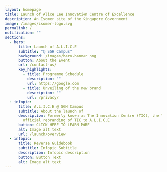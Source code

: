 ```yaml
---
layout: homepage
title: Launch of Alice Lee Innovation Centre of Excellence
description: An Isomer site of the Singapore Government
image: /images/isomer-logo.svg
permalink: /
notification: ""
sections:
  - hero:
      title: Launch of A.L.I.C.E
      subtitle: "@ SGH Campus"
      background: /images/hero-banner.png
      button: About the Event
      url: /contact-us/
      key_highlights:
        - title: Programme Schedule
          description: ""
          url: https://google.com
        - title: Unveiling of the new brand
          description: ""
          url: /privacy/
  - infopic:
      title: A.L.I.C.E @ SGH Campus
      subtitle: About the launch of
      description: Formerly known as The Innovation Centre (TIC), the launch marks the
        official rebranding of TIC to A.L.I.C.E
      button: CLICK HERE TO LEARN MORE
      alt: Image alt text
      url: /launch/overview
  - infopic:
      title: Reverse Guidebook
      subtitle: Infopic Subtitle
      description: Infopic description
      button: Button Text
      alt: Image alt text
---
```


